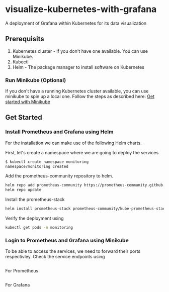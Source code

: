 # visualize-kubernetes-with-grafana

A deployment of Grafana within Kubernetes for its data visualization

## Prerequisits

1. Kubernetes cluster - If you don't have one available. You can use Minikube.
2. Kubectl
3. Helm - The package manager to install software on Kubernetes

### Run Minikube (Optional)

If you don't have a running Kubernetes cluster available, you can use minikube to spin up a local one. Follow the steps as described here: [Get started with Minikube](https://minikube.sigs.k8s.io/docs/start)

## Get Started

### Install Prometheus and Grafana using Helm

For the installation we can make use of the following Helm charts.

First, let's create a namespace where we are going to deploy the services

```bash
$ kubectl create namespace monitoring
namespace/monitoring created
```

Add the prometheus-community repository to helm.

```bash
helm repo add prometheus-community https://prometheus-community.github.io/helm-charts
helm repo update
```

Install the prometheus-stack

```bash
helm install prometheus-stack prometheus-community/kube-prometheus-stack -n monitoring
```

Verify the deployment using

```bash
kubectl get pods -n monitoring
```

### Login to Prometheus and Grafana using Minikube

To be able to access the services, we need to forward their ports respectivley. Check the service endpoints using

```bash

```

For Prometheus

```bash

```

For Grafana

```bash

```
